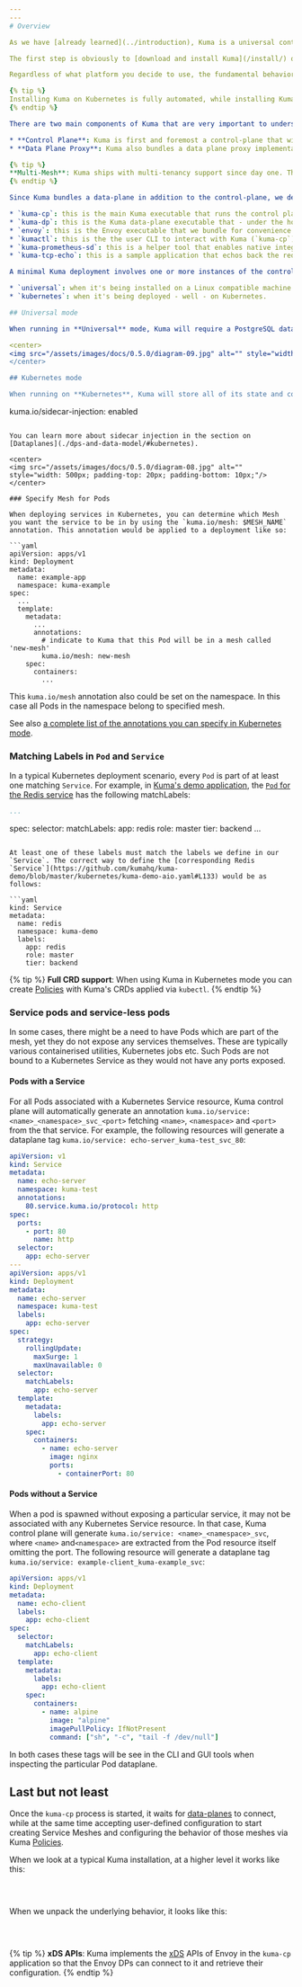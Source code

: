 ```yaml
---
---
# Overview

As we have [already learned](../introduction), Kuma is a universal control plane that can run across both modern environments like Kubernetes and more traditional VM-based ones.

The first step is obviously to [download and install Kuma](/install/) on the platform of your choice. Different distributions will present different installation instructions that follow the best practices for the platform you have selected.

Regardless of what platform you decide to use, the fundamental behavior of Kuma at runtime will not change across different distributions. These fundamentals are important to explore in order to understand what Kuma is and how it works.

{% tip %}
Installing Kuma on Kubernetes is fully automated, while installing Kuma on Linux requires the user to run the Kuma executables. Both ways are very simple, and can be explored from the [installation page](/install/).
{% endtip %}

There are two main components of Kuma that are very important to understand:

* **Control Plane**: Kuma is first and foremost a control-plane that will accept user input (you are the user) in order to create and configure [Policies](../../policies/introduction) like [Service Meshes](../../policies/mesh), and in order to add services and configure their behavior within the Meshes you have created.
* **Data Plane Proxy**: Kuma also bundles a data plane proxy implementation based on top of [Envoy](https://www.envoyproxy.io/). An instance of the data plane proxy runs alongside every instance of our services (or on every Kubernetes Pod as a sidecar container). This instance processes both incoming and outgoing requests for the service.

{% tip %}
**Multi-Mesh**: Kuma ships with multi-tenancy support since day one. This means you can create and configure multiple isolated Service Meshes from **one** control-plane. By doing so we lower the complexity and the operational cost of supporting multiple meshes. [Explore Kuma's Policies](/policies).
{% endtip %}

Since Kuma bundles a data-plane in addition to the control-plane, we decided to call the executables `kuma-cp` and `kuma-dp` to differentiate them. Let's take a look at all the executables that ship with Kuma:

* `kuma-cp`: this is the main Kuma executable that runs the control plane (CP).
* `kuma-dp`: this is the Kuma data-plane executable that - under the hood - invokes `envoy`.
* `envoy`: this is the Envoy executable that we bundle for convenience into the archive.
* `kumactl`: this is the the user CLI to interact with Kuma (`kuma-cp`) and its data.
* `kuma-prometheus-sd`: this is a helper tool that enables native integration between `Kuma` and `Prometheus`. Thanks to it, `Prometheus` will be able to automatically find all dataplanes in your Mesh and scrape metrics out of them.
* `kuma-tcp-echo`: this is a sample application that echos back the requests we are making, used for demo purposes.

A minimal Kuma deployment involves one or more instances of the control-plane (`kuma-cp`), and one or more instances of the data-planes (`kuma-dp`) which will connect to the control-plane as soon as they startup. Kuma supports two modes:

* `universal`: when it's being installed on a Linux compatible machine like MacOS, Virtual Machine or Bare Metal. This also includes those instances where Kuma is being installed on a Linux base machine (ie, a Docker image).
* `kubernetes`: when it's being deployed - well - on Kubernetes.

## Universal mode

When running in **Universal** mode, Kuma will require a PostgreSQL database to store its state. The PostgreSQL database and schema will have to be initialized accordingly to the installation instructions:

<center>
<img src="/assets/images/docs/0.5.0/diagram-09.jpg" alt="" style="width: 500px; padding-top: 20px; padding-bottom: 10px;"/>
</center>

## Kubernetes mode

When running on **Kubernetes**, Kuma will store all of its state and configuration on the underlying Kubernetes API Server, therefore requiring no dependency to store the data. Kuma will automatically inject the dataplane proxy `kuma-dp` on any Pod that belongs to a Namespace that includes the following annotation:

```
kuma.io/sidecar-injection: enabled
```

You can learn more about sidecar injection in the section on [Dataplanes](./dps-and-data-model/#kubernetes).

<center>
<img src="/assets/images/docs/0.5.0/diagram-08.jpg" alt="" style="width: 500px; padding-top: 20px; padding-bottom: 10px;"/>
</center>

### Specify Mesh for Pods

When deploying services in Kubernetes, you can determine which Mesh you want the service to be in by using the `kuma.io/mesh: $MESH_NAME` annotation. This annotation would be applied to a deployment like so:

```yaml
apiVersion: apps/v1
kind: Deployment
metadata:
  name: example-app
  namespace: kuma-example
spec:
  ...
  template:
    metadata:
      ...
      annotations:
        # indicate to Kuma that this Pod will be in a mesh called 'new-mesh'
        kuma.io/mesh: new-mesh
    spec:
      containers:
        ...
```

This `kuma.io/mesh` annotation also could be set on the namespace. In this case all Pods in the namespace belong to specified mesh.

See also [a complete list of the annotations you can specify in Kubernetes mode](./kubernetes-annotations/).
 
### Matching Labels in `Pod` and `Service` 

In a typical Kubernetes deployment scenario, every `Pod` is part of at least one matching `Service`. For example, in [Kuma's demo application](https://github.com/kumahq/kuma-demo/blob/master/kubernetes/), the [`Pod` for the Redis service](https://github.com/kumahq/kuma-demo/blob/master/kubernetes/kuma-demo-aio.yaml#L104)  has the following matchLabels:

```yaml
...
```

spec:
  selector:
    matchLabels:
      app: redis
      role: master
      tier: backend
...
```

At least one of these labels must match the labels we define in our `Service`. The correct way to define the [corresponding Redis `Service`](https://github.com/kumahq/kuma-demo/blob/master/kubernetes/kuma-demo-aio.yaml#L133) would be as follows:

```yaml
kind: Service
metadata:
  name: redis
  namespace: kuma-demo
  labels:
    app: redis
    role: master
    tier: backend
```

{% tip %}
**Full CRD support**: When using Kuma in Kubernetes mode you can create [Policies](../../policies/introduction) with Kuma's CRDs applied via `kubectl`.
{% endtip %}

### Service pods and service-less pods

In some cases, there might be a need to have Pods which are part of the mesh, yet they do not expose any services themselves. These are typically various containerised utilities, Kubernetes jobs etc.
Such Pods are not bound to a Kubernetes Service as they would not have any ports exposed.

#### Pods with a Service

For all Pods associated with a Kubernetes Service resource, Kuma control plane will automatically generate an annotation `kuma.io/service: <name>_<namespace>_svc_<port>` fetching `<name>`, `<namespace>` and `<port>` from the that service. For example, the following resources will generate a dataplane tag
`kuma.io/service: echo-server_kuma-test_svc_80`:

```yaml
apiVersion: v1
kind: Service
metadata:
  name: echo-server
  namespace: kuma-test
  annotations:
    80.service.kuma.io/protocol: http
spec:
  ports:
    - port: 80
      name: http
  selector:
    app: echo-server
---
apiVersion: apps/v1
kind: Deployment
metadata:
  name: echo-server
  namespace: kuma-test
  labels:
    app: echo-server
spec:
  strategy:
    rollingUpdate:
      maxSurge: 1
      maxUnavailable: 0
  selector:
    matchLabels:
      app: echo-server
  template:
    metadata:
      labels:
        app: echo-server
    spec:
      containers:
        - name: echo-server
          image: nginx
          ports:
            - containerPort: 80
```

#### Pods without a Service

When a pod is spawned without exposing a particular service, it may not be associated with any Kubernetes Service resource. In that case, Kuma control plane will generate `kuma.io/service: <name>_<namespace>_svc`, where `<name>` and`<namespace>` are extracted from the Pod resource itself omitting the port. The following resource will generate a dataplane tag 
`kuma.io/service: example-client_kuma-example_svc`:

```yaml
apiVersion: apps/v1
kind: Deployment
metadata:
  name: echo-client
  labels:
    app: echo-client
spec:
  selector:
    matchLabels:
      app: echo-client
  template:
    metadata:
      labels:
        app: echo-client
    spec:
      containers:
        - name: alpine
          image: "alpine"
          imagePullPolicy: IfNotPresent
          command: ["sh", "-c", "tail -f /dev/null"]
```

In both cases these tags will be see in the CLI and GUI tools when inspecting the particular Pod dataplane.

## Last but not least

Once the `kuma-cp` process is started, it waits for [data-planes](../dps-and-data-model) to connect, while at the same time accepting user-defined configuration to start creating Service Meshes and configuring the behavior of those meshes via Kuma [Policies](../../policies/introduction).

When we look at a typical Kuma installation, at a higher level it works like this:

<center>
<img src="/assets/images/docs/0.4.0/diagram-06.jpg" alt="" style="padding-top: 20px; padding-bottom: 10px;"/>
</center>

When we unpack the underlying behavior, it looks like this:

<center>
<img src="/assets/images/docs/0.4.0/diagram-07.jpg" alt="" style="padding-top: 20px; padding-bottom: 10px;"/>
</center>

{% tip %}
**xDS APIs**: Kuma implements the [xDS](https://www.envoyproxy.io/docs/envoy/latest/api-docs/xds_protocol) APIs of Envoy in the `kuma-cp` application so that the Envoy DPs can connect to it and retrieve their configuration.
{% endtip %}
